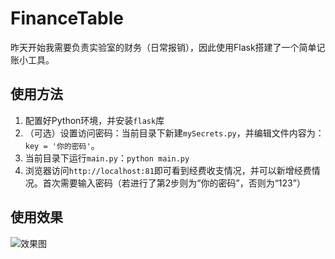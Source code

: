 <!--
 * @Author: LetMeFly
 * @Date: 2024-01-10 14:31:16
 * @LastEditors: LetMeFly
 * @LastEditTime: 2024-01-10 14:40:13
-->
# FinanceTable

昨天开始我需要负责实验室的财务（日常报销），因此使用Flask搭建了一个简单记账小工具。

## 使用方法

1. 配置好Python环境，并安装```flask```库
2. （可选）设置访问密码：当前目录下新建```mySecrets.py```，并编辑文件内容为：```key = '你的密码'```。
3. 当前目录下运行```main.py```：```python main.py```
4. 浏览器访问```http://localhost:81```即可看到经费收支情况，并可以新增经费情况。首次需要输入密码（若进行了第2步则为“你的密码”，否则为“123”）

## 使用效果

![效果图](https://github.com/LetMeFly666/FinanceTable/assets/56995506/d4e8d7ed-c8f4-454f-a3ab-d7b48f3dfc8f)
